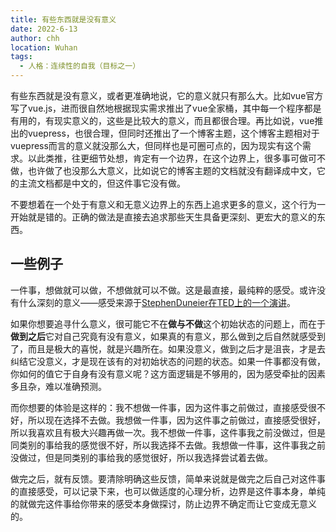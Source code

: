 ```yaml
---
title: 有些东西就是没有意义
date: 2022-6-13
author: chh
location: Wuhan
tags:
  - 人格：连续性的自我（目标之一）
---
```


有些东西就是没有意义，或者更准确地说，它的意义就只有那么大。比如vue官方写了vue.js，进而很自然地根据现实需求推出了vue全家桶，其中每一个程序都是有用的，有现实意义的，这些是比较大的意义，而且都很合理。再比如说，vue推出的vuepress，也很合理，但同时还推出了一个博客主题，这个博客主题相对于vuepress而言的意义就没那么大，但同样也是可圈可点的，因为现实有这个需求。以此类推，往更细节处想，肯定有一个边界，在这个边界上，很多事可做可不做，也许做了也没那么大意义，比如说它的博客主题的文档就没有翻译成中文，它的主流文档都是中文的，但这件事它没有做。

不要想着在一个处于有意义和无意义边界上的东西上追求更多的意义，这个行为一开始就是错的。正确的做法是直接去追求那些天生具备更深刻、更宏大的意义的东西。

## 一些例子

一件事，想做就可以做，不想做就可以不做。这是最直接，最纯粹的感受。或许没有什么深刻的意义——感受来源于<a href="https://changhengheng.github.io/VuePressBlog/informalessay/2022/06/14/stephenduneier/" target="_blank">StephenDuneier在TED上的一个演讲</a>。

如果你想要追寻什么意义，很可能它不在**做与不做**这个初始状态的问题上，而在于**做到之后**它对自己究竟有没有意义，如果真的有意义，那么做到之后自然就感受到了，而且是极大的喜悦，就是兴趣所在。如果没意义，做到之后才是沮丧，才是去纠结它没意义，才是现在该有的对初始状态的问题的状态。如果一件事都没有做，你如何的值它于自身有没有意义呢？这方面逻辑是不够用的，因为感受牵扯的因素多且杂，难以准确预测。

而你想要的体验是这样的：我不想做一件事，因为这件事之前做过，直接感受很不好，所以现在选择不去做。我想做一件事，因为这件事之前做过，直接感受很好，所以我喜欢且有极大兴趣再做一次。我不想做一件事，这件事我之前没做过，但是同类别的事给我的感觉很不好，所以我选择不去做。我想做一件事，这件事我之前没做过，但是同类别的事给我的感觉很好，所以我选择尝试着去做。

做完之后，就有反馈。要清除明确这些反馈，简单来说就是做完之后自己对这件事的直接感受，可以记录下来，也可以做适度的心理分析，边界是这件事本身，单纯的就做完这件事给你带来的感受本身做探讨，防止边界不确定而让它变成无意义的。
